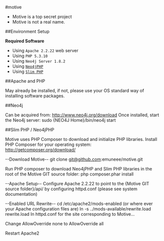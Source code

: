 #motive

* Motive is a top secret project
* Motive is not a real name.


##Environment Setup

**Required Software**

* Using `Apache 2.2.22` web server
* Using `PHP 5.3.10`
* Using `Neo4j Server 1.8.2`
* Using [`Neo4jPHP`](https://github.com/jadell/Neo4jPHP)
* Using [`Slim PHP`](http://www.slimframework.com/)

##Apache and PHP

May already be installed, if not, please use your OS standard way of installing software packages.

##Neo4j

Can be acquired from: http://www.neo4j.org/download
Once installed, start the Neo4j server: sudo {NEO4J Home}/bin/neo4j start

##Slim PHP / Neo4jPHP

Motive uses PHP Composer to download and initialize PHP libraries.  Install PHP Composer for your operating system:
http://getcomposer.org/download/

--Download Motive--
git clone git@github.com:emuneee/motive.git

Run PHP composer to download Neo4jPHP and Slim PHP libraries in the root of the Motive GIT source folder:
php composer.phar install

--Apache Setup--
Configure Apache 2.2.22 to point to the {Motive GIT source folder}/api/ by configuring httpd.conf (please see system documentation)

--Enabled URL Rewrite--
cd /etc/apache2/mods-enabled (or where ever your Apache configuration files are)
ln -s ../mods-available/rewrite.load rewrite.load
In httpd.conf for the site corresponding to Motive...

Change AllowOverride none to AllowOverride all

Restart Apache2


